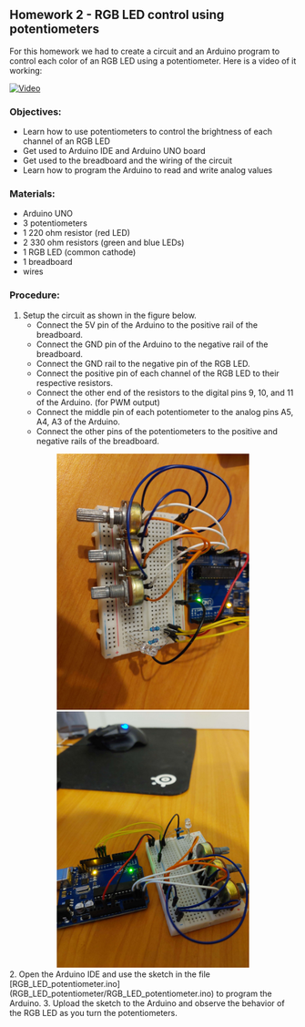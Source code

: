 ## Homework 2 - RGB LED control using potentiometers

For this homework we had to create a circuit and an Arduino program to control each color of an RGB LED using a potentiometer. Here is a video of it working:

[![Video](https://img.youtube.com/vi/qFyUlfFiYTQ/hqdefault.jpg)](https://youtu.be/qFyUlfFiYTQ)

### Objectives:
- Learn how to use potentiometers to control the brightness of each channel of an RGB LED
- Get used to Arduino IDE and Arduino UNO board
- Get used to the breadboard and the wiring of the circuit
- Learn how to program the Arduino to read and write analog values

### Materials:
- Arduino UNO
- 3 potentiometers
- 1 220 ohm resistor (red LED)
- 2 330 ohm resistors (green and blue LEDs)
- 1 RGB LED (common cathode)
- 1 breadboard
- wires

### Procedure:
1. Setup the circuit as shown in the figure below. 
    - Connect the 5V pin of the Arduino to the positive rail of the breadboard.
    - Connect the GND pin of the Arduino to the negative rail of the breadboard.
    - Connect the GND rail to the negative pin of the RGB LED.
    - Connect the positive pin of each channel of the RGB LED to their respective resistors.
    - Connect the other end of the resistors to the digital pins 9, 10, and 11 of the Arduino. (for PWM output)
    - Connect the middle pin of each potentiometer to the analog pins A5, A4, A3 of the Arduino.
    - Connect the other pins of the potentiometers to the positive and negative rails of the breadboard.

<div align="middle" float="left">
    <img src="Breadboard.jpg" height="450px" />
    <img src="Breadboard_and_Arduino.jpg" height="450px" />
</div>
2. Open the Arduino IDE and use the sketch in the file [RGB_LED_potentiometer.ino](RGB_LED_potentiometer/RGB_LED_potentiometer.ino) to program the Arduino.
3. Upload the sketch to the Arduino and observe the behavior of the RGB LED as you turn the potentiometers.
